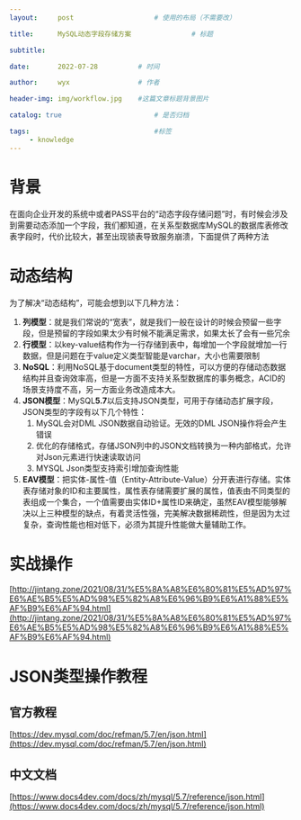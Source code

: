```yaml
---
layout:     post   				    # 使用的布局（不需要改）

title:      MySQL动态字段存储方案				# 标题 

subtitle:  

date:       2022-07-28   		# 时间

author:     wyx					# 作者

header-img: img/workflow.jpg 	#这篇文章标题背景图片

catalog: true 						# 是否归档

tags:								#标签
     - knowledge
---
```

# 背景
在面向企业开发的系统中或者PASS平台的“动态字段存储问题”时，有时候会涉及到需要动态添加一个字段，我们都知道，在关系型数据库MySQL的数据库表修改表字段时，代价比较大，甚至出现锁表导致服务崩溃，下面提供了两种方法
# 动态结构
为了解决“动态结构”，可能会想到以下几种方法：

1. **列模型**：就是我们常说的“宽表”，就是我们一般在设计的时候会预留一些字段，但是预留的字段如果太少有时候不能满足需求，如果太长了会有一些冗余
1. **行模型**：以key-value结构作为一行存储到表中，每增加一个字段就增加一行数据，但是问题在于value定义类型智能是varchar，大小也需要限制
1. **NoSQL**：利用NoSQL基于document类型的特性，可以方便的存储动态数据结构并且查询效率高，但是一方面不支持关系型数据库的事务概念，ACID的场景支持度不高，另一方面业务改造成本大。
1. **JSON模型**：MySQL**5.7**以后支持JSON类型，可用于存储动态扩展字段，JSON类型的字段有以下几个特性：
   1. MySQL会对DML JSON数据自动验证。无效的DML JSON操作将会产生错误
   1. 优化的存储格式，存储JSON列中的JSON文档转换为一种内部格式，允许对Json元素进行快速读取访问
   1. MYSQL Json类型支持索引增加查询性能
5. **EAV模型**：把实体-属性-值（Entity-Attribute-Value）分开表进行存储。实体表存储对象的ID和主要属性，属性表存储需要扩展的属性，值表由不同类型的表组成一个集合，一个值需要由实体ID+属性ID来确定，虽然EAV模型能够解决以上三种模型的缺点，有着灵活性强，完美解决数据稀疏性，但是因为太过复杂，查询性能也相对低下，必须为其提升性能做大量辅助工作。
# 实战操作
[http://jintang.zone/2021/08/31/%E5%8A%A8%E6%80%81%E5%AD%97%E6%AE%B5%E5%AD%98%E5%82%A8%E6%96%B9%E6%A1%88%E5%AF%B9%E6%AF%94.html](http://jintang.zone/2021/08/31/%E5%8A%A8%E6%80%81%E5%AD%97%E6%AE%B5%E5%AD%98%E5%82%A8%E6%96%B9%E6%A1%88%E5%AF%B9%E6%AF%94.html)
# JSON类型操作教程
## 官方教程
[https://dev.mysql.com/doc/refman/5.7/en/json.html](https://dev.mysql.com/doc/refman/5.7/en/json.html)
## 中文文档
[https://www.docs4dev.com/docs/zh/mysql/5.7/reference/json.html](https://www.docs4dev.com/docs/zh/mysql/5.7/reference/json.html)

